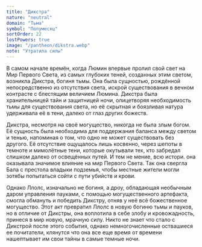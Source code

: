 ```yaml
---
title: "Дикстра"
nature: "neutral"
domain: "Тьма"
symbol: "Полумесяц"
sortOrder: 22
lostPowers: true
image: "/pantheon/dikstra.webp"
note: "Утратила силы"
---
```


В самом начале времён, когда Люмин впервые пролил свой свет на
Мир Первого Света, из самых глубоких теней, созданных этим светом,
возникла Дикстра, богиня тьмы. Она была сущностью, рождённой
непосредственно из отсутствия света, искрой существования в вечном
контрасте с блестящим величием Люмина. Дикстра была
хранительницей тайн и защитницей ночи, олицетворяя необходимость
тьмы для существования света, но её скрытная и боязливая натура
удерживала её в тени, далеко от глаз других божеств.

Дикстра, несмотря на своё могущество, никогда не была злым богом. Её
сущность была необходима для поддержания баланса между светом и
тенью, напоминая о том, что одно не может существовать без другого. Её
отсутствие ощущалось лишь косвенно, через шепоты в темноте и
мимолётные тени, которые окутывали тех, кто забредал слишком далеко
от освещённых путей. И тем не мение, всю истори. она оказывала
значимое влияние на мир Первого Света. Так она свергла Бала с
престола владыки подземья, чтобы местные жители могли зотябы
попытаться сойти с пути убийств и крови.

Однако Ллолс, изначально не богиня, а дроу, обладающая необычным
даром управления пауками, с помощью могущественного артефакта,
смогла обмануть и победить Дикстру, отняв у неё всё божественное
могущество. Этот акт превратил Ллолс в новую богиню тьмы и пауков,
но в отличие от Дикстры, она воплотила в себе злобу и кровожадность,
принеся в мир новую, мрачную силу.
Никто не знает что стало с Дикстрой после этого события, однако
немногочисленные оствашиеся ее почитатели, клянутся что она все
еще время от времени нашептывает им свои тайны в самые темные
ночи.
